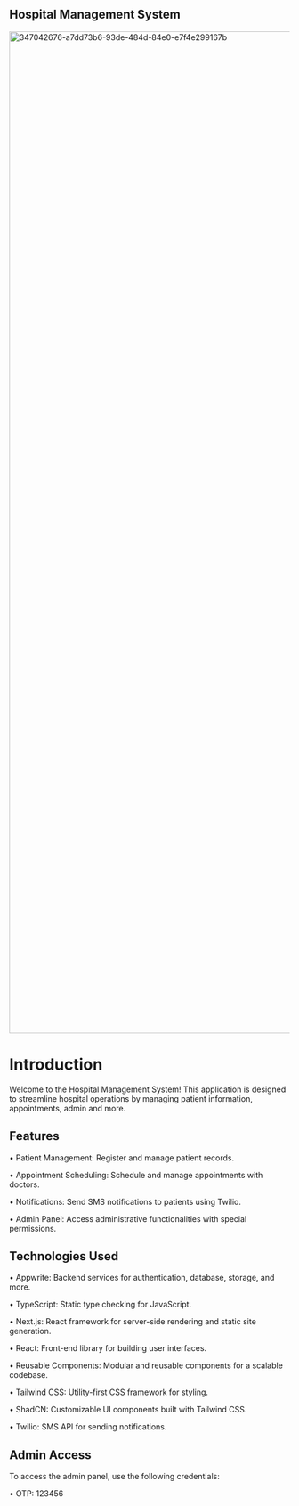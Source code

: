 ## Hospital Management System

<img width="1800" alt="347042676-a7dd73b6-93de-484d-84e0-e7f4e299167b" src="https://github.com/user-attachments/assets/d71b780b-bc1b-48b9-82c7-1f198759e510">

# Introduction
Welcome to the Hospital Management System! This application is designed to streamline hospital operations by managing patient information, appointments, admin and more.


## Features
• Patient Management: Register and manage patient records.

• Appointment Scheduling: Schedule and manage appointments with doctors.

• Notifications: Send SMS notifications to patients using Twilio.

• Admin Panel: Access administrative functionalities with special permissions.

## Technologies Used
• Appwrite: Backend services for authentication, database, storage, and more.

• TypeScript: Static type checking for JavaScript.

• Next.js: React framework for server-side rendering and static site generation.

• React: Front-end library for building user interfaces.

• Reusable Components: Modular and reusable components for a scalable codebase.

• Tailwind CSS: Utility-first CSS framework for styling.

• ShadCN: Customizable UI components built with Tailwind CSS.

• Twilio: SMS API for sending notifications.

## Admin Access
To access the admin panel, use the following credentials:

• OTP: 123456


